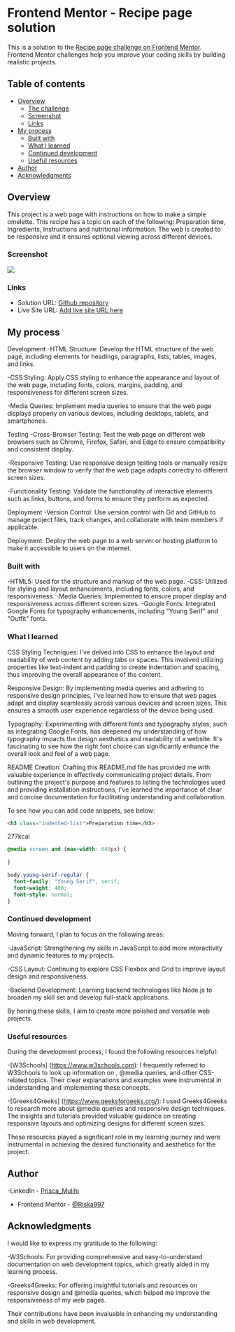 # Frontend Mentor - Recipe page solution

This is a solution to the [Recipe page challenge on Frontend Mentor](https://www.frontendmentor.io/challenges/recipe-page-KiTsR8QQKm). Frontend Mentor challenges help you improve your coding skills by building realistic projects. 

## Table of contents

- [Overview](#overview)
  - [The challenge](#the-challenge)
  - [Screenshot](#screenshot)
  - [Links](#links)
- [My process](#my-process)
  - [Built with](#built-with)
  - [What I learned](#what-i-learned)
  - [Continued development](#continued-development)
  - [Useful resources](#useful-resources)
- [Author](#author)
- [Acknowledgments](#acknowledgments)


## Overview
This project is a web page with instructions on how to make a simple omelette. This recipe has a topic on each of the following: Preparation time, Ingredients, Instructions and nutritional information. The web is created to be responsive and it ensures optional viewing across different devices.

### Screenshot

![](assets/images/Screenshot%20of%20im.png)

### Links

- Solution URL: [Github repository](https://github.com/Riska997/recipe-page-main)
- Live Site URL: [Add live site URL here](https://your-live-site-url.com)

## My process
Development
-HTML Structure: Develop the HTML structure of the web page, including elements for headings, paragraphs, lists, tables, images, and links.

-CSS Styling: Apply CSS styling to enhance the appearance and layout of the web page, including fonts, colors, margins, padding, and responsiveness for different screen sizes.

-Media Queries: Implement media queries to ensure that the web page displays properly on various devices, including desktops, tablets, and smartphones.

Testing
-Cross-Browser Testing: Test the web page on different web browsers such as Chrome, Firefox, Safari, and Edge to ensure compatibility and consistent display.

-Responsive Testing: Use responsive design testing tools or manually resize the browser window to verify that the web page adapts correctly to different screen sizes.

-Functionality Testing: Validate the functionality of interactive elements such as links, buttons, and forms to ensure they perform as expected.

Deployment
-Version Control: Use version control with Git and GitHub to manage project files, track changes, and collaborate with team members if applicable.

Deployment: Deploy the web page to a web server or hosting platform to make it accessible to users on the internet.

### Built with

-HTML5: Used for the structure and markup of the web page.
-CSS: Utilized for styling and layout enhancements, including fonts, colors, and responsiveness.
-Media Queries: Implemented to ensure proper display and responsiveness across different screen sizes.
-Google Fonts: Integrated Google Fonts for typography enhancements, including "Young Serif" and "Outfit" fonts.


### What I learned

CSS Styling Techniques:
I've delved into CSS to enhance the layout and readability of web content by adding tabs or spaces. This involved utilizing properties like text-indent and padding to create indentation and spacing, thus improving the overall appearance of the content.

Responsive Design:
By implementing media queries and adhering to responsive design principles, I've learned how to ensure that web pages adapt and display seamlessly across various devices and screen sizes. This ensures a smooth user experience regardless of the device being used.

Typography:
Experimenting with different fonts and typography styles, such as integrating Google Fonts, has deepened my understanding of how typography impacts the design aesthetics and readability of a website. It's fascinating to see how the right font choice can significantly enhance the overall look and feel of a web page.

README Creation:
Crafting this README.md file has provided me with valuable experience in effectively communicating project details. From outlining the project's purpose and features to listing the technologies used and providing installation instructions, I've learned the importance of clear and concise documentation for facilitating understanding and collaboration.


To see how you can add code snippets, see below:

```html
<h3 class="indented-list">Preparation time</h3>
```
<td class="bold-text">277kcal</td>

```css
@media screen and (max-width: 640px) {
 
}

body.young-serif-regular {
  font-family: "Young Serif", serif;
  font-weight: 400;
  font-style: normal;
}

```

### Continued development

Moving forward, I plan to focus on the following areas:

-JavaScript: Strengthening my skills in JavaScript to add more interactivity and dynamic features to my projects.

-CSS Layout: Continuing to explore CSS Flexbox and Grid to improve layout design and responsiveness.

-Backend Development: Learning backend technologies like Node.js to broaden my skill set and develop full-stack applications.

By honing these skills, I aim to create more polished and versatile web projects.


### Useful resources

During the development process, I found the following resources helpful:

-[W3Schools] (https://www.w3schools.com): I frequently referred to W3Schools to look up information on <tables>, @media queries, and other CSS-related topics. Their clear explanations and examples were instrumental in understanding and implementing these concepts.

-[Greeks4Greeks] (https://www.geeksforgeeks.org/): I used Greeks4Greeks to research more about @media queries and responsive design techniques. The insights and tutorials provided valuable guidance on creating responsive layouts and optimizing designs for different screen sizes.

These resources played a significant role in my learning journey and were instrumental in achieving the desired functionality and aesthetics for the project.

## Author

-LinkedIn - [Prisca_Mulihi](www.linkedin.com/in/prisca-mulishi-3994702a2)
- Frontend Mentor - [@Riska997](https://www.frontendmentor.io/profile/Riska997)

## Acknowledgments

I would like to express my gratitude to the following:

-W3Schools: For providing comprehensive and easy-to-understand documentation on web development topics, which greatly aided in my learning process.

-Greeks4Greeks: For offering insightful tutorials and resources on responsive design and @media queries, which helped me improve the responsiveness of my web pages.

Their contributions have been invaluable in enhancing my understanding and skills in web development.